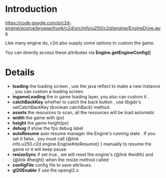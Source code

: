 # Introduction #
https://code.google.com/p/c2d-engine/source/browse/trunk/c2d/src/info/u250/c2d/engine/EngineDrive.java

Like many engine do, c2d also supply some options to custom the game.

You can directly access these attributes via **Engine.getEngineConfig()**

# Details #

  * **loading** the loading screen , use the java reflect to make a new instance , you can custom a loading screen.
  * **ingameLoading** the in game loading layer, you also can custom it .
  * **catchBackKey** whether to catch the back button , use libgdx's setCatchBackKey (boolean catchBack) method.
  * **assets** the resources to scan,  all the resources will be load automatic
  * **width** the game with (px)
  * **height** the game height(px)
  * **debug** if show the fps debug label
  * **autoResume** auto resume manager the Engine's running state . If you set it false , you must call  {@link info.u250.c2d.engine.Engine#doResume() } manually to resume the game or it will keep pause
  * **resizeSync** if set true , we will reset the engine's {@link #width} and {@link #height}  when  the resize method called
  * **configFile** config file to save attribues.
  * **gl20Enable** if use the opengl2.x
